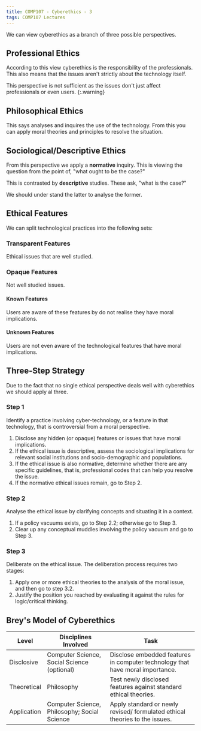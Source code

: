 ```yaml
---
title: COMP107 - Cyberethics - 3
tags: COMP107 Lectures
---
```

We can view cyberethics as a branch of three possible perspectives.

## Professional Ethics
According to this view cyberethics is the responsibility of the professionals. This also means that the issues aren't strictly about the technology itself.

This perspective is not sufficient as the issues don't just affect professionals or even users.
{:.warning}

## Philosophical Ethics
This says analyses and inquires the use of the technology. From this you can apply moral theories and principles to resolve the situation.

## Sociological/Descriptive Ethics
From this perspective we apply a **normative** inquiry. This is viewing the question from the point of, "what ought to be the case?"

This is contrasted by **descriptive** studies. These ask, "what is the case?"

We should under stand the latter to analyse the former.

## Ethical Features
We can split technological practices into the following sets:

### Transparent Features
Ethical issues that are well studied.

### Opaque Features
Not well studied issues.

#### Known Features
Users are aware of these features by do not realise they have moral implications.

#### Unknown Features
Users are not even aware of the technological features that have moral implications.

## Three-Step Strategy
Due to the fact that no single ethical perspective deals well with cyberethics we should apply al three.

### Step 1
Identify a practice involving cyber-technology, or a feature in that technology, that is controversial from a moral perspective.

1. Disclose any hidden (or opaque) features or issues that have
moral implications.
1. If the ethical issue is descriptive, assess the sociological
implications for relevant social
institutions and socio-demographic and populations.
1. If the ethical issue is also normative, determine whether there are
any specific guidelines, that is, professional codes that can help
you resolve the issue.
1. If the normative ethical issues remain, go to Step 2.

### Step 2
Analyse the ethical issue by clarifying
concepts and situating it in a context.

1. If a policy vacuums exists, go to Step 2.2;
otherwise go to Step 3.
1. Clear up any conceptual muddles involving the
policy vacuum and go to Step 3.

### Step 3
Deliberate on the ethical issue. The
deliberation process requires two stages:

1. Apply one or more ethical theories to the
analysis of the moral issue, and then
go to step 3.2.
2. Justify the position you reached by evaluating it
against the rules for logic/critical thinking.

## Brey's Model of Cyberethics

| Level | Disciplines Involved | Task |
| --- | --- | --- |
| Disclosive | Computer Science, Social Science (optional) | Disclose embedded features in computer technology that have moral importance. |
| Theoretical | Philosophy | Test newly disclosed features against standard ethical theories. |
| Application | Computer Science, Philosophy; Social Science | Apply standard or newly revised/ formulated ethical theories to the issues. |